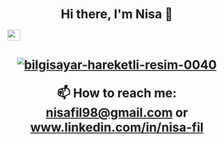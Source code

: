<h1 align="center">Hi there, I'm Nisa 👋</h1><img src="https://media.giphy.com/media/WUlplcMpOCEmTGBtBW/giphy.gif" width="30" height="25">


<h1 align="center"><a href="https://www.hareketligifler.net/cat-bilgisayarlar-56.htm"><img src="https://www.hareketligifler.net/data/media/56/bilgisayar-hareketli-resim-0040.gif" border="0" alt="bilgisayar-hareketli-resim-0040" /></a>

📫 How to reach me: nisafil98@gmail.com or www.linkedin.com/in/nisa-fil




